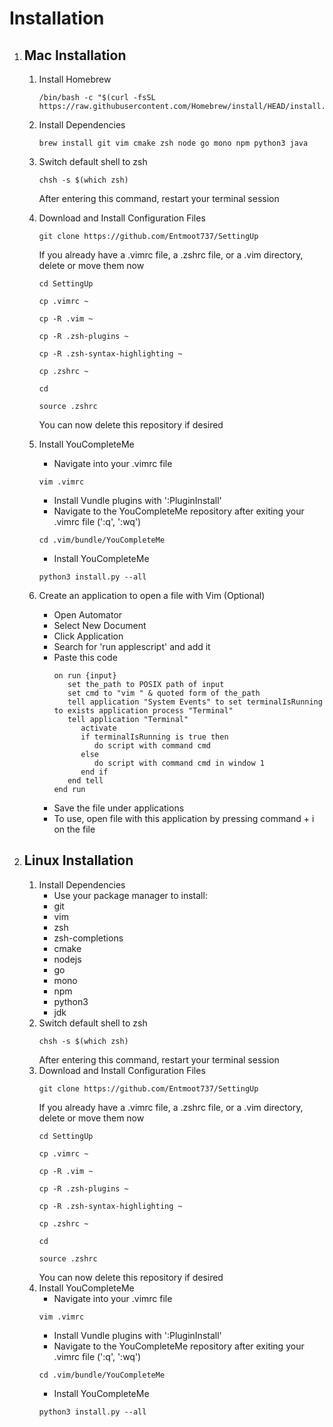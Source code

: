 # Installation

1. ## Mac Installation
    1. Install Homebrew
        ```shell
        /bin/bash -c "$(curl -fsSL https://raw.githubusercontent.com/Homebrew/install/HEAD/install.sh)"
        ```
    1. Install Dependencies
        ```shell
        brew install git vim cmake zsh node go mono npm python3 java
        ```
    1. Switch default shell to zsh
        ```shell
        chsh -s $(which zsh)
        ```
        After entering this command, restart your terminal session
    1. Download and Install Configuration Files
        ```shell
        git clone https://github.com/Entmoot737/SettingUp
        ```
        If you already have a .vimrc file, a .zshrc file, or a .vim directory, delete or move
        them now
        ```shell
        cd SettingUp
        ```
        ```shell
        cp .vimrc ~
        ```
        ```shell
        cp -R .vim ~
        ```
        ```shell
        cp -R .zsh-plugins ~
        ```
        ```shell
        cp -R .zsh-syntax-highlighting ~
        ```
        ```shell
        cp .zshrc ~
        ```
        ```shell
        cd
        ```
        ```shell
        source .zshrc
        ```
        You can now delete this repository if desired
    1. Install YouCompleteMe
        * Navigate into your .vimrc file
        ```shell
        vim .vimrc
        ```
        * Install Vundle plugins with ':PluginInstall'
        * Navigate to the YouCompleteMe repository after exiting your .vimrc file (':q', ':wq')
        ```shell
        cd .vim/bundle/YouCompleteMe
        ```
        * Install YouCompleteMe
        ```shell
        python3 install.py --all
        ```

    1. Create an application to open a file with Vim (Optional)
        * Open Automator
        * Select New Document
        * Click Application
        * Search for 'run applescript' and add it
        * Paste this code
            ```
            on run {input}
               set the_path to POSIX path of input
               set cmd to "vim " & quoted form of the_path
               tell application "System Events" to set terminalIsRunning to exists application process "Terminal"
               tell application "Terminal"
                  activate
                  if terminalIsRunning is true then
                     do script with command cmd
                  else
                     do script with command cmd in window 1
                  end if
               end tell
            end run
            ```
        * Save the file under applications
        * To use, open file with this application by pressing command + i on the file 

1. ## Linux Installation
    1. Install Dependencies
        * Use your package manager to install:
        * git
        * vim
        * zsh
        * zsh-completions
        * cmake
        * nodejs
        * go
        * mono
        * npm
        * python3 
        * jdk
    1. Switch default shell to zsh
        ```shell
        chsh -s $(which zsh)
        ```
        After entering this command, restart your terminal session
    1. Download and Install Configuration Files
        ```shell
        git clone https://github.com/Entmoot737/SettingUp
        ```
        If you already have a .vimrc file, a .zshrc file, or a .vim directory, delete or move
        them now
        ```shell
        cd SettingUp
        ```
        ```shell
        cp .vimrc ~
        ```
        ```shell
        cp -R .vim ~
        ```
        ```shell
        cp -R .zsh-plugins ~
        ```
        ```shell
        cp -R .zsh-syntax-highlighting ~
        ```
        ```shell
        cp .zshrc ~
        ```
        ```shell
        cd
        ```
        ```shell
        source .zshrc
        ```
        You can now delete this repository if desired
    1. Install YouCompleteMe
        * Navigate into your .vimrc file
        ```shell
        vim .vimrc
        ```
        * Install Vundle plugins with ':PluginInstall'
        * Navigate to the YouCompleteMe repository after exiting your .vimrc file (':q', ':wq')
        ```shell
        cd .vim/bundle/YouCompleteMe
        ```
        * Install YouCompleteMe
        ```shell
        python3 install.py --all
        ```
